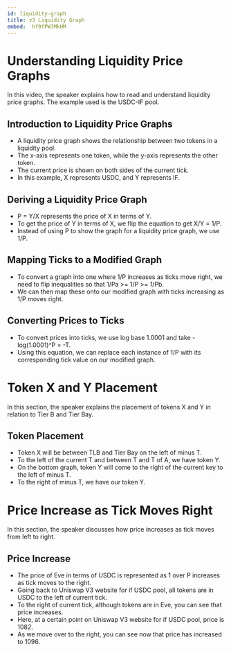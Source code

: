 ```yaml
---
id: liquidity-graph
title: v3 Liquidity Graph
embed:  hf0fPW3MkHM
---
```


#  Understanding Liquidity Price Graphs

In this video, the speaker explains how to read and understand liquidity price graphs. The example used is the USDC-IF pool.

## Introduction to Liquidity Price Graphs

-  A liquidity price graph shows the relationship between two tokens in a liquidity pool.
- The x-axis represents one token, while the y-axis represents the other token.
- The current price is shown on both sides of the current tick.
- In this example, X represents USDC, and Y represents IF.

## Deriving a Liquidity Price Graph

-  P = Y/X represents the price of X in terms of Y.
- To get the price of Y in terms of X, we flip the equation to get X/Y = 1/P.
- Instead of using P to show the graph for a liquidity price graph, we use 1/P.

## Mapping Ticks to a Modified Graph

-  To convert a graph into one where 1/P increases as ticks move right, we need to flip inequalities so that 1/Pa >= 1/P >= 1/Pb.
- We can then map these onto our modified graph with ticks increasing as 1/P moves right.

## Converting Prices to Ticks

-  To convert prices into ticks, we use log base 1.0001 and take -log(1.0001)^P = -T.
- Using this equation, we can replace each instance of 1/P with its corresponding tick value on our modified graph.
#  Token X and Y Placement

In this section, the speaker explains the placement of tokens X and Y in relation to Tier B and Tier Bay. 

## Token Placement

-  Token X will be between TLB and Tier Bay on the left of minus T.
-  To the left of the current T and between T and T of A, we have token Y.
-  On the bottom graph, token Y will come to the right of the current key to the left of minus T.
-  To the right of minus T, we have our token Y.

#  Price Increase as Tick Moves Right

In this section, the speaker discusses how price increases as tick moves from left to right.

## Price Increase

-  The price of Eve in terms of USDC is represented as 1 over P increases as tick moves to the right.
-  Going back to Uniswap V3 website for if USDC pool, all tokens are in USDC to the left of current tick.
-  To the right of current tick, although tokens are in Eve, you can see that price increases.
-  Here, at a certain point on Uniswap V3 website for if USDC pool, price is 1082. 
-  As we move over to the right, you can see now that price has increased to 1096.
